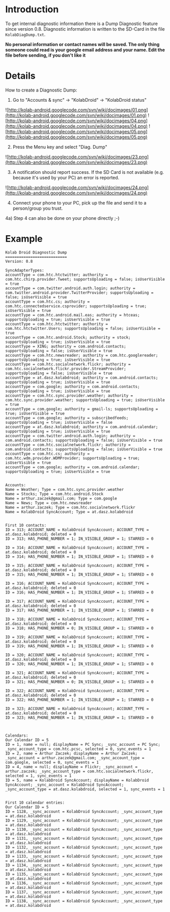 # Introduction #

To get internal diagnostic information there is a Dump Diagnostic feature since version 0.8. Diagnostic information is written to the SD-Card in the file `KolabDiagDump.txt`.

**No personal information or contact names will be saved. The only thing someone could read is your google email address and your name. Edit the file before sending, if you don't like it**


# Details #

How to create a Diagnostic Dump:

1) Go to "Accounts & sync" -> "KolabDroid" -> "KolabDroid status"

![http://kolab-android.googlecode.com/svn/wiki/docimages/01.png](http://kolab-android.googlecode.com/svn/wiki/docimages/01.png)
![http://kolab-android.googlecode.com/svn/wiki/docimages/04.png](http://kolab-android.googlecode.com/svn/wiki/docimages/04.png)
![http://kolab-android.googlecode.com/svn/wiki/docimages/05.png](http://kolab-android.googlecode.com/svn/wiki/docimages/05.png)

2) Press the Menu key and select "Diag. Dump"

![http://kolab-android.googlecode.com/svn/wiki/docimages/23.png](http://kolab-android.googlecode.com/svn/wiki/docimages/23.png)

3) A notification should report success. If the SD Card is not available (e.g. because it's used by your PC) an error is reported.

![http://kolab-android.googlecode.com/svn/wiki/docimages/24.png](http://kolab-android.googlecode.com/svn/wiki/docimages/24.png)

4) Connect your phone to your PC, pick up the file and send it to a person/group you trust.

4a) Step 4 can also be done on your phone directly ;-)

# Example #

```
Kolab Droid Diagnostic Dump
===========================
Version: 0.8

SyncAdapterTypes: 
accountType = com.htc.htctwitter; authority = com.htc.chirp.provider.Tweet; supportsUploading = false; isUserVisible = true
accountType = com.twitter.android.auth.login; authority = com.twitter.android.provider.TwitterProvider; supportsUploading = false; isUserVisible = true
accountType = com.htc.cs; authority = com.htc.connectedservice.csprovider; supportsUploading = true; isUserVisible = true
accountType = com.htc.android.mail.eas; authority = htceas; supportsUploading = true; isUserVisible = true
accountType = com.htc.htctwitter; authority = com.htc.htctwitter.Users; supportsUploading = false; isUserVisible = true
accountType = com.htc.android.Stock; authority = stock; supportsUploading = true; isUserVisible = true
accountType = XING; authority = com.android.contacts; supportsUploading = false; isUserVisible = true
accountType = com.htc.newsreader; authority = com.htc.googlereader; supportsUploading = true; isUserVisible = true
accountType = com.htc.socialnetwork.flickr; authority = com.htc.socialnetwork.flickr.provider.StreamProvider; supportsUploading = false; isUserVisible = true
accountType = at.dasz.kolabdroid; authority = com.android.contacts; supportsUploading = true; isUserVisible = true
accountType = com.google; authority = com.android.contacts; supportsUploading = true; isUserVisible = true
accountType = com.htc.sync.provider.weather; authority = com.htc.sync.provider.weather; supportsUploading = true; isUserVisible = true
accountType = com.google; authority = gmail-ls; supportsUploading = true; isUserVisible = true
accountType = com.google; authority = subscribedfeeds; supportsUploading = true; isUserVisible = false
accountType = at.dasz.kolabdroid; authority = com.android.calendar; supportsUploading = true; isUserVisible = true
accountType = com.twitter.android.auth.login; authority = com.android.contacts; supportsUploading = false; isUserVisible = true
accountType = com.htc.socialnetwork.flickr; authority = com.android.contacts; supportsUploading = false; isUserVisible = true
accountType = com.htc.cs; authority = com.htc.wdm.provider.WDMProvider; supportsUploading = true; isUserVisible = true
accountType = com.google; authority = com.android.calendar; supportsUploading = true; isUserVisible = true


Accounts: 
Name = Weather; Type = com.htc.sync.provider.weather
Name = Stocks; Type = com.htc.android.Stock
Name = arthur.zaczek@gmail.com; Type = com.google
Name = News; Type = com.htc.newsreader
Name = arthur.zaczek; Type = com.htc.socialnetwork.flickr
Name = KolabDroid SyncAccount; Type = at.dasz.kolabdroid


First 10 contacts: 
ID = 313; ACCOUNT_NAME = KolabDroid SyncAccount; ACCOUNT_TYPE = at.dasz.kolabdroid; deleted = 0
ID = 313; HAS_PHONE_NUMBER = 1; IN_VISIBLE_GROUP = 1; STARRED = 0

ID = 314; ACCOUNT_NAME = KolabDroid SyncAccount; ACCOUNT_TYPE = at.dasz.kolabdroid; deleted = 0
ID = 314; HAS_PHONE_NUMBER = 1; IN_VISIBLE_GROUP = 1; STARRED = 0

ID = 315; ACCOUNT_NAME = KolabDroid SyncAccount; ACCOUNT_TYPE = at.dasz.kolabdroid; deleted = 0
ID = 315; HAS_PHONE_NUMBER = 1; IN_VISIBLE_GROUP = 1; STARRED = 0

ID = 316; ACCOUNT_NAME = KolabDroid SyncAccount; ACCOUNT_TYPE = at.dasz.kolabdroid; deleted = 0
ID = 316; HAS_PHONE_NUMBER = 1; IN_VISIBLE_GROUP = 1; STARRED = 0

ID = 317; ACCOUNT_NAME = KolabDroid SyncAccount; ACCOUNT_TYPE = at.dasz.kolabdroid; deleted = 0
ID = 317; HAS_PHONE_NUMBER = 1; IN_VISIBLE_GROUP = 1; STARRED = 0

ID = 318; ACCOUNT_NAME = KolabDroid SyncAccount; ACCOUNT_TYPE = at.dasz.kolabdroid; deleted = 0
ID = 318; HAS_PHONE_NUMBER = 0; IN_VISIBLE_GROUP = 1; STARRED = 0

ID = 319; ACCOUNT_NAME = KolabDroid SyncAccount; ACCOUNT_TYPE = at.dasz.kolabdroid; deleted = 0
ID = 319; HAS_PHONE_NUMBER = 1; IN_VISIBLE_GROUP = 1; STARRED = 0

ID = 320; ACCOUNT_NAME = KolabDroid SyncAccount; ACCOUNT_TYPE = at.dasz.kolabdroid; deleted = 0
ID = 320; HAS_PHONE_NUMBER = 1; IN_VISIBLE_GROUP = 1; STARRED = 0

ID = 321; ACCOUNT_NAME = KolabDroid SyncAccount; ACCOUNT_TYPE = at.dasz.kolabdroid; deleted = 0
ID = 321; HAS_PHONE_NUMBER = 0; IN_VISIBLE_GROUP = 1; STARRED = 0

ID = 322; ACCOUNT_NAME = KolabDroid SyncAccount; ACCOUNT_TYPE = at.dasz.kolabdroid; deleted = 0
ID = 322; HAS_PHONE_NUMBER = 1; IN_VISIBLE_GROUP = 1; STARRED = 0

ID = 323; ACCOUNT_NAME = KolabDroid SyncAccount; ACCOUNT_TYPE = at.dasz.kolabdroid; deleted = 0
ID = 323; HAS_PHONE_NUMBER = 1; IN_VISIBLE_GROUP = 1; STARRED = 0



Calendars: 
Our Calendar ID = 5
ID = 1, name = null; displayName = PC Sync; _sync_account = PC Sync; _sync_account_type = com.htc.pcsc, selected = 0, sync_events = 1
ID = 2, name = Arthur Zaczek; displayName = Arthur Zaczek; _sync_account = arthur.zaczek@gmail.com; _sync_account_type = com.google, selected = 0, sync_events = 1
ID = 4, name = null; displayName = Flickr; _sync_account = arthur.zaczek; _sync_account_type = com.htc.socialnetwork.flickr, selected = 1, sync_events = 1
ID = 5, name = KolabDroid SyncAccount; displayName = KolabDroid SyncAccount; _sync_account = KolabDroid SyncAccount; _sync_account_type = at.dasz.kolabdroid, selected = 1, sync_events = 1


First 10 calendar entries: 
Our Calendar ID = 5
ID = 1128, _sync_account = KolabDroid SyncAccount; _sync_account_type = at.dasz.kolabdroid
ID = 1129, _sync_account = KolabDroid SyncAccount; _sync_account_type = at.dasz.kolabdroid
ID = 1130, _sync_account = KolabDroid SyncAccount; _sync_account_type = at.dasz.kolabdroid
ID = 1131, _sync_account = KolabDroid SyncAccount; _sync_account_type = at.dasz.kolabdroid
ID = 1132, _sync_account = KolabDroid SyncAccount; _sync_account_type = at.dasz.kolabdroid
ID = 1133, _sync_account = KolabDroid SyncAccount; _sync_account_type = at.dasz.kolabdroid
ID = 1134, _sync_account = KolabDroid SyncAccount; _sync_account_type = at.dasz.kolabdroid
ID = 1135, _sync_account = KolabDroid SyncAccount; _sync_account_type = at.dasz.kolabdroid
ID = 1136, _sync_account = KolabDroid SyncAccount; _sync_account_type = at.dasz.kolabdroid
ID = 1137, _sync_account = KolabDroid SyncAccount; _sync_account_type = at.dasz.kolabdroid
ID = 1138, _sync_account = KolabDroid SyncAccount; _sync_account_type = at.dasz.kolabdroid
```
